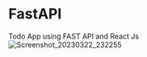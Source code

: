 # FastAPI

Todo App using FAST API and React Js
<br>
![Screenshot_20230322_232255](https://user-images.githubusercontent.com/82256443/226995462-012692a5-a10d-43b8-9a06-65ed9baab893.png)
